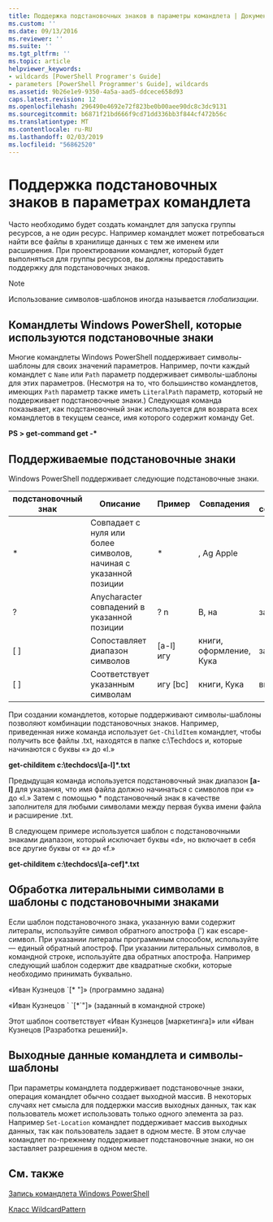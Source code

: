 ```yaml
---
title: Поддержка подстановочных знаков в параметры командлета | Документация Майкрософт
ms.custom: ''
ms.date: 09/13/2016
ms.reviewer: ''
ms.suite: ''
ms.tgt_pltfrm: ''
ms.topic: article
helpviewer_keywords:
- wildcards [PowerShell Programer's Guide]
- parameters [PowerShell Programmer's Guide], wildcards
ms.assetid: 9b26e1e9-9350-4a5a-aad5-ddcece658d93
caps.latest.revision: 12
ms.openlocfilehash: 296490e4692e72f823be0b00aee90dc8c3dc9131
ms.sourcegitcommit: b6871f21bd666f9cd71dd336bb3f844cf472b56c
ms.translationtype: MT
ms.contentlocale: ru-RU
ms.lasthandoff: 02/03/2019
ms.locfileid: "56862520"
---
```

# <a name="supporting-wildcard-characters-in-cmdlet-parameters"></a>Поддержка подстановочных знаков в параметрах командлета

Часто необходимо будет создать командлет для запуска группы ресурсов, а не один ресурс. Например командлет может потребоваться найти все файлы в хранилище данных с тем же именем или расширения. При проектировании командлет, который будет выполняться для группы ресурсов, вы должны предоставить поддержку для подстановочных знаков.

> [!NOTE]
> Использование символов-шаблонов иногда называется *глобализации*.

## <a name="windows-powershell-cmdlets-that-use-wildcards"></a>Командлеты Windows PowerShell, которые используются подстановочные знаки

 Многие командлеты Windows PowerShell поддерживает символы-шаблоны для своих значений параметров. Например, почти каждый командлет с `Name` или `Path` параметр поддерживает символы-шаблоны для этих параметров. (Несмотря на то, что большинство командлетов, имеющих `Path` параметр также иметь `LiteralPath` параметр, который не поддерживает подстановочные знаки.) Следующая команда показывает, как подстановочный знак используется для возврата всех командлетов в текущем сеансе, имя которого содержит команду Get.

 **PS > get-command get -\***

## <a name="supported-wildcard-characters"></a>Поддерживаемые подстановочные знаки

Windows PowerShell поддерживает следующие подстановочные знаки.

|подстановочный знак|Описание|Пример|Совпадения|Не соответствует|
|------------------------|-----------------|-------------|-------------|--------------------|
|*|Совпадает с нуля или более символов, начиная с указанной позиции|*|, Ag Apple||
|?|Anycharacter совпадений в указанной позиции|? n|В, на|запустили|
|[ ]|Сопоставляет диапазон символов|[a-l] игу|книги, оформление, Кука|заняло|
|[ ]|Соответствует указанным символам|игу [bc]|книги, Кука|внешний вид|

При создании командлетов, которые поддерживают символы-шаблоны позволяют комбинации подстановочных знаков. Например, приведенная ниже команда использует `Get-ChildItem` командлет, чтобы получить все файлы .txt, находятся в папке c:\Techdocs и, которые начинаются с буквы «» до «l.»

**get-childitem c:\techdocs\\[a-l]\*.txt**

Предыдущая команда используется подстановочный знак диапазон **[a-l]** для указания, что имя файла должно начинаться с символов при «» до «l.» Затем с помощью * подстановочный знак в качестве заполнителя для любыми символами между первая буква имени файла и расширение .txt.

В следующем примере используется шаблон с подстановочными знаками диапазон, который исключает буквы «d», но включает в себя все другие буквы от «» до «f.»

**get-childitem c:\techdocs\\[a-cef]\*.txt**

## <a name="handling-literal-characters-in-wildcard-patterns"></a>Обработка литеральными символами в шаблоны с подстановочными знаками

Если шаблон подстановочного знака, указанную вами содержит литералы, используйте символ обратного апострофа (') как escape-символ. При указании литералы программным способом, используйте — единый обратный апостроф. При указании литеральных символов, в командной строке, используйте два обратных апострофа. Например следующий шаблон содержит две квадратные скобки, которые необходимо принимать буквально.

«Иван Кузнецов \`[* "]» (программно задана)

«Иван Кузнецов \` \`[*\`"]» (заданный в командной строке)

Этот шаблон соответствует «Иван Кузнецов [маркетинга]» или «Иван Кузнецов [Разработка решений]».

## <a name="cmdlet-output-and-wildcard-characters"></a>Выходные данные командлета и символы-шаблоны

При параметры командлета поддерживает подстановочные знаки, операция командлет обычно создает выходной массив. В некоторых случаях нет смысла для поддержки массив выходных данных, так как пользователь может использовать только одного элемента за раз. Например `Set-Location` командлет поддерживает массив выходных данных, так как пользователь задает в одном месте. В этом случае командлет по-прежнему поддерживает подстановочные знаки, но он заставляет разрешения в одном месте.

## <a name="see-also"></a>См. также

[Запись командлета Windows PowerShell](./writing-a-windows-powershell-cmdlet.md)

[Класс WildcardPattern](/dotnet/api/system.management.automation.wildcardpattern)
